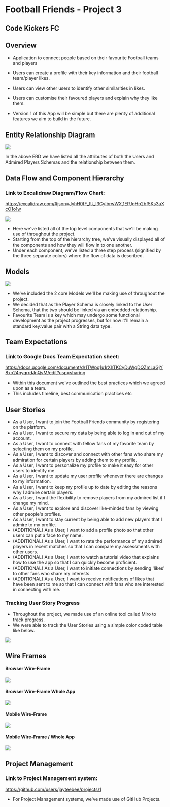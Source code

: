 # Football Friends - Project 3

## Code Kickers FC

## Overview

- Application to connect people based on their favourite Football teams and players

- Users can create a profile with their key information and their football team/player likes.

- Users can view other users to identify other similarities in likes.

- Users can customise their favoured players and explain why they like them.

- Version 1 of this App will be simple but there are plenty of additional features we aim to build in the future.

## Entity Relationship Diagram

<img src="Images/Database/ERD.png">

In the above ERD we have listed all the attributes of both the Users and Admired Players Schemas and the relationship between them.

## Data Flow and Component Hierarchy

### Link to Excalidraw Diagram/Flow Chart:

https://excalidraw.com/#json=JyhH0fF_IU_l3CyIbrwWX,1EPJqHp2bf5Ks3uXcO1o1w

<img src="Images/DataFlow/DF-CH.png">

- Here we've listed all of the top level components that we'll be making use of throughout the project.
- Starting from the top of the hierarchy tree, we've visually displayed all of the components and how they will flow in to one another.
- Under each component, we've listed a three step process (signified by the three separate colors) where the flow of data is described.

## Models

<img src="Images/Database/Models.png">

- We've included the 2 core Models we'll be making use of throughout the project.
- We decided that as the Player Schema is closely linked to the User Schema, that the two should be linked via an embedded relationship.
- Favourite Team is a key which may undergo some functional development as the project progresses, but for now it'll remain a standard key:value pair with a String data type.

## Team Expectations

### Link to Google Docs Team Expectation sheet:

https://docs.google.com/document/d/1TWpg1u1rXhTKCyDuWgDQZmLaGjY8xo24nyqrrdJnQvM/edit?usp=sharing

- Within this document we've outlined the best practices which we agreed upon as a team.
- This includes timeline, best communication practices etc

## User Stories

<ul> 
    <li>As a User, I want to join the Football Friends community by registering on the platform.</li> 
    <li>As a User, I want to secure my data by being able to log in and out of my account.</li> 
    <li>As a User, I want to connect with fellow fans of my favorite team by selecting them on my profile.</li> 
    <li>As a User, I want to discover and connect with other fans who share my admiration for certain players by adding them to my profile.</li>
     <li>As a User, I want to personalize my profile to make it easy for other users to identify me.</li> 
     <li>As a User, I want to update my user profile whenever there are changes to my information.</li> 
     <li>As a User, I want to keep my profile up to date by editing the reasons why I admire certain players.</li> 
     <li>As a User, I want the flexibility to remove players from my admired list if I change my mind.</li> 
     <li>As a User, I want to explore and discover like-minded fans by viewing other people's profiles.</li> 
     <li>As a User, I want to stay current by being able to add new players that I admire to my profile.</li> 
     <li>(ADDITIONAL) As a User, I want to add a profile photo so that other users can put a face to my name.</li> 
     <li>(ADDITIONAL) As a User, I want to rate the performance of my admired players in recent matches so that I can compare my assessments with other users.</li> 
     <li>(ADDITIONAL) As a User, I want to watch a tutorial video that explains how to use the app so that I can quickly become proficient.</li> 
     <li>(ADDITIONAL) As a User, I want to initiate connections by sending 'likes' to other fans who share my interests.</li> 
     <li>(ADDITIONAL) As a User, I want to receive notifications of likes that have been sent to me so that I can connect with fans who are interested in connecting with me.</li> 
     </ul>

### Tracking User Story Progress

- Throughout the project, we made use of an online tool called Miro to track progress.
- We were able to track the User Stories using a simple color coded table like below.

<img src="Images/Tracking/UserStories.png">

## Wire Frames

#### Browser Wire-Frame

<img src="Images/Wireframes/WF-Browser.png">

#### Browser Wire-Frame Whole App

<img src="Images/Wireframes/WF-Browser-Whole.png">

#### Mobile Wire-Frame

<img src="Images/Wireframes/WF-Phone.png">

#### Mobile Wire-Frame / Whole App

<img src="Images/Wireframes/WF-Phone-Whole.png">

## Project Management

### Link to Project Management system:

https://github.com/users/jayteebee/projects/1

- For Project Management systems, we've made use of GitHub Projects.
